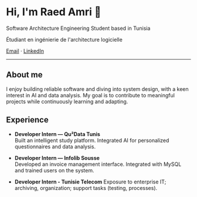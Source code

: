 # Hi, I'm Raed Amri 👋

Software Architecture Engineering Student based in Tunisia

Étudiant en ingénierie de l'architecture logicielle

[Email](amriraed826@gmail.com) · [LinkedIn](https://www.linkedin.com/in/raed-amri-0a14892b5/) 

---

## About me
I enjoy building reliable software and diving into system design, with a keen interest in AI and data analysis.
My goal is to contribute to meaningful projects while continuously learning and adapting.

## Experience
- **Developer Intern — Qu²Data Tunis**  
    Built an intelligent study platform. Integrated AI for personalized questionnaires and data analysis.

- **Developer Intern — Infolib Sousse**  
    Developed an invoice management interface. Integrated with MySQL and trained users on the system.

- **Developer Intern - Tunisie Telecom**
    Exposure to enterprise IT; archiving, organization; support tasks (testing, processes).
